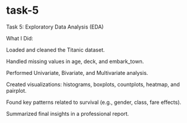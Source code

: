 # task-5
Task 5: Exploratory Data Analysis (EDA)

What I Did:

Loaded and cleaned the Titanic dataset.

Handled missing values in age, deck, and embark_town.

Performed Univariate, Bivariate, and Multivariate analysis.

Created visualizations: histograms, boxplots, countplots, heatmap, and pairplot.

Found key patterns related to survival (e.g., gender, class, fare effects).

Summarized final insights in a professional report.
